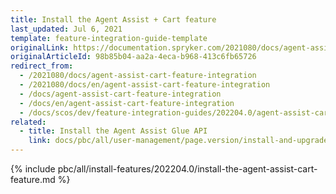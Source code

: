 ```yaml
---
title: Install the Agent Assist + Cart feature
last_updated: Jul 6, 2021
template: feature-integration-guide-template
originalLink: https://documentation.spryker.com/2021080/docs/agent-assist-cart-feature-integration
originalArticleId: 98b85b04-aa2a-4eca-b968-413c6fb65726
redirect_from:
  - /2021080/docs/agent-assist-cart-feature-integration
  - /2021080/docs/en/agent-assist-cart-feature-integration
  - /docs/agent-assist-cart-feature-integration
  - /docs/en/agent-assist-cart-feature-integration
  - /docs/scos/dev/feature-integration-guides/202204.0/agent-assist-cart-feature-integration.html
related:
  - title: Install the Agent Assist Glue API
    link: docs/pbc/all/user-management/page.version/install-and-upgrade/install-the-agent-assist-glue-api.html
---
```


{% include pbc/all/install-features/202204.0/install-the-agent-assist-cart-feature.md %} <!-- To edit, see /_includes/pbc/all/install-features/202204.0/install-the-agent-assist-cart-feature.md -->
